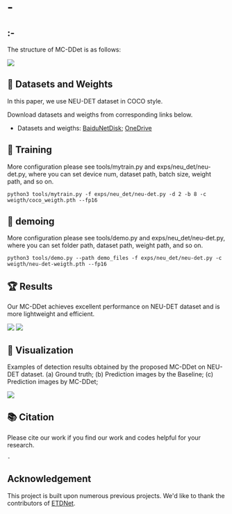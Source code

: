 # -

## :-
The structure of MC-DDet is as follows:

<img src="assets/xx.png">

## :open_file_folder: Datasets and Weights
In this paper, we use NEU-DET dataset in COCO style. 

Download datasets and weigths from corresponding links below.
 - Datasets and weigths: [BaiduNetDisk](https://pan.baidu.com/s/1mQRKodaV8Qokru4IkCyP_w?pwd=edct); [OneDrive](https://1drv.ms/f/c/bea5f6127a67401e/EtLB1J96b7VIjy8oYK1biTsBFrRYYOUclvqVrEkbSP0GTQ?e=bHH9C1)


## 🚀 Training
More configuration please see tools/mytrain.py and exps/neu_det/neu-det.py, where you can set device num, dataset path, batch size, weight path, and so on.
```
python3 tools/mytrain.py -f exps/neu_det/neu-det.py -d 2 -b 8 -c weigth/coco_weigth.pth --fp16
```

## 🚀 demoing
More configuration please see tools/demo.py and exps/neu_det/neu-det.py, where you can set folder path, dataset path, weight path, and so on.
```
python3 tools/demo.py --path demo_files -f exps/neu_det/neu-det.py -c weigth/neu-det-weigth.pth --fp16
```

## :trophy: Results
Our MC-DDet achieves excellent performance on NEU-DET dataset and is more lightweight and efficient.

<img src="assets/xx.png">

<img src="assets/xx.png">

## :ferris_wheel: Visualization

Examples of detection results obtained by the proposed MC-DDet on NEU-DET dataset. (a) Ground truth; (b) Prediction images by the Baseline; (c) Prediction images by MC-DDet;

<img src="assets/xx.png">

## 📚  Citation
Please cite our work if you find our work and codes helpful for your research.
```
-
```

## Acknowledgement

This project is built upon numerous previous projects. We'd like to thank the contributors of [ETDNet](https://github.com/zht8506/ETDNet).

